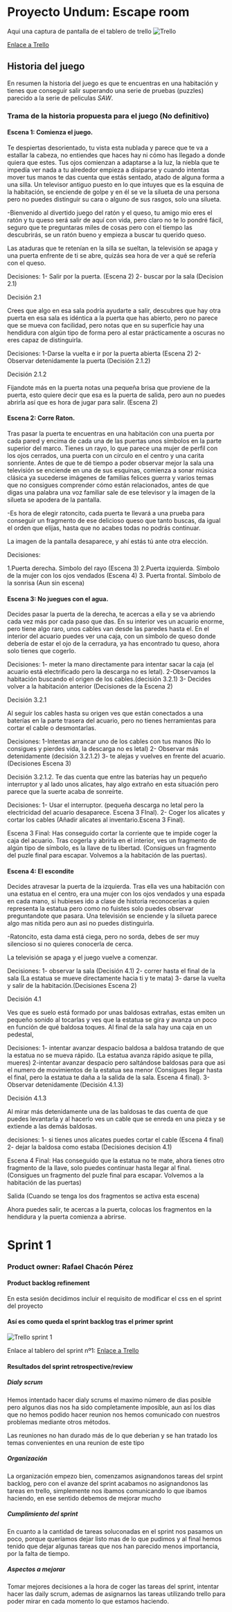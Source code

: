 # Proyecto Undum: Escape room
Aqui una captura de pantalla de el tablero de trello
![Trello](/trello.PNG)

[Enlace a Trello](https://trello.com/b/aRZau6BR/product-backlog)
## Historia del juego
En resumen la historia del juego es que te encuentras en una habitación y tienes que conseguir salir superando una serie de pruebas (puzzles) parecido a la serie de peliculas *SAW*.

### Trama de la historia propuesta para el juego (No definitivo)
#### Escena 1: Comienza el juego.

Te despiertas desorientado, tu vista esta nublada y parece que te va a estallar la cabeza, no entiendes que haces hay ni cómo has llegado a donde quiera que estes. Tus ojos comienzan a adaptarse a la luz, la niebla que te impedía ver nada a tu alrededor empieza a disiparse y cuando intentas mover tus manos te das cuenta que estás sentado, atado de alguna forma a una silla. Un televisor antiguo puesto en lo que intuyes que es la esquina de la habitación, se enciende de golpe y en él se ve la silueta de una persona pero no puedes distinguir su cara o alguno de sus rasgos, solo una silueta.

-Bienvenido al divertido juego del ratón y el queso, tu amigo mio eres el ratón y tu queso será salir de aquí con vida, pero claro no te lo pondré fácil, seguro que te preguntaras miles de cosas pero con el tiempo las descubrirás, se un ratón bueno y empieza a buscar tu querido queso.

Las ataduras que te retenían en la silla se sueltan, la televisión se apaga y una puerta enfrente de ti se abre, quizás sea hora de ver a qué se refería con el queso.

Decisiones:
	1- Salir por la puerta. (Escena 2)
	2- buscar por la sala (Decision 2.1)
	
Decisión 2.1

Crees que algo en esa sala podría ayudarte a salir, descubres que hay otra puerta en esa sala es idéntica a la puerta que has abierto, pero no parece que se mueva con facilidad, pero notas que en su superficie hay una hendidura con algún tipo de forma pero al estar prácticamente a oscuras no eres capaz de distinguirla.

Decisiones:
	1-Darse la vuelta e ir por la puerta abierta (Escena 2)
	2- Observar detenidamente la puerta (Decisión 2.1.2)

Decisión 2.1.2

Fijandote más en la puerta notas una pequeña brisa que proviene de la puerta, esto quiere decir que esa es la puerta de salida, pero aun no puedes abrirla así que es hora de jugar para salir. (Escena 2)








#### Escena 2: Corre Raton.

Tras pasar la puerta te encuentras en una habitación con una puerta por cada pared y encima de cada una de las puertas unos símbolos en la parte superior del marco. Tienes un rayo, lo que parece una mujer de perfil con los ojos cerrados, una puerta con un círculo en el centro y una carita sonriente. Antes de que te dé tiempo a poder observar mejor la sala una televisión se enciende en una de sus esquinas, comienza a sonar música clásica ya sucederse imágenes de familias felices guerra y varios temas que no consigues comprender cómo están relacionados, antes de que digas una palabra una voz familiar sale de ese televisor y la imagen de la silueta se apodera de la pantalla.

-Es hora de elegir ratoncito, cada puerta te llevará a una prueba para conseguir un fragmento de ese delicioso queso que tanto buscas, da igual el orden que elijas, hasta que no acabes todas no podrás continuar.

La imagen de la pantalla desaparece, y ahí estás tú ante otra elección.

Decisiones:

1.Puerta derecha. Símbolo del rayo (Escena 3)
2.Puerta izquierda. Símbolo de la mujer con los ojos vendados (Escena 4)
3. Puerta frontal. Símbolo de la sonrisa (Aun sin escena)

#### Escena 3: No juegues con el agua.

Decides pasar la puerta de la derecha, te acercas a ella y se va abriendo cada vez más por cada paso que das. En su interior ves un acuario enorme, pero tiene algo raro, unos cables van desde las paredes hasta el. En el interior del acuario puedes ver una caja, con un símbolo de queso donde debería de estar el ojo de la cerradura, ya has encontrado tu queso, ahora solo tienes que cogerlo.

Decisiones:
	1- meter la mano directamente para intentar sacar la caja (el acuario está   electrificado pero la descarga no es letal).
	2-Observamos la habitación buscando el origen de los cables.(decisión 3.2.1)
	3- Decides volver a la habitación anterior (Decisiones de la Escena 2)










Decisión 3.2.1

Al seguir los cables hasta su origen ves que están conectados a una baterías en la parte trasera del acuario, pero no tienes herramientas para cortar el cable o desmontarlas.

Decisiones:
	1-Intentas arrancar uno de los cables con tus manos (No lo consigues y pierdes vida, la descarga no es letal)
	2- Observar más detenidamente (decisión 3.2.1.2)
	3- te alejas y vuelves en frente del acuario.(Decisiones Escena 3)

Decisión 3.2.1.2.
Te das cuenta que entre las baterías hay un pequeño interruptor y al lado unos alicates, hay algo extraño en esta situación pero parece que la suerte acaba de sonreírte. 

Decisiones: 
	1- Usar el interruptor. (pequeña descarga no letal pero la electricidad del acuario desaparece. Escena 3 FInal).
	2- Coger los alicates y cortar los cables (Añadir alicates al inventario.Escena 3 Final).

Escena 3 Final:
Has conseguido cortar la corriente que te impide coger la caja del acuario. Tras cogerla y abrirla en el interior, ves un fragmento de algún tipo de símbolo, es la llave de tu libertad.
(Consigues un fragmento del puzle final para escapar. Volvemos a la habitación de las puertas).

#### Escena 4: El escondite

Decides atravesar la puerta de la izquierda. Tras ella ves una habitación con una estatua en el centro, era una mujer con los ojos vendados y una espada en cada mano, si hubieses ido a clase de historia reconocerías a quien representa la estatua pero como no fuistes solo puedes observar preguntandote que pasara. Una televisión se enciende y la silueta parece algo mas nitida pero aun asi no puedes distinguirla.

-Ratoncito, esta dama está ciega, pero no sorda, debes de ser muy silencioso si no quieres conocerla de cerca.

La televisión se apaga y el juego vuelve a comenzar.

Decisiones:
1- observar la sala (Decisión 4.1)
2- correr hasta el final de la sala (La estatua se mueve directamente hacia ti y te mata)
3- darse la vuelta y salir de la habitación.(Decisiones Escena 2)


Decisión 4.1

Ves que es suelo está formado por unas baldosas extrañas, estas emiten un pequeño sonido al tocarlas y ves que la estatua se gira y avanza un poco en función de qué baldosa toques. Al final de la sala hay una caja en un pedestal, 

Decisiones:
	1- intentar avanzar despacio baldosa a baldosa tratando de que la estatua no se mueva rápido. (La estatua avanza rápido asique te pilla, mueres)
	2-intentar avanzar despacio pero saltándose baldosas para que asi el numero de movimientos de la estatua sea menor (Consigues llegar hasta el final, pero la estatua te daña a la salida de la sala. Escena 4 final).
	3-Observar detenidamente (Decisión 4.1.3)

Decisión 4.1.3

Al mirar más detenidamente una de las baldosas te das cuenta de que puedes levantarla y al hacerlo ves un cable que se enreda en una pieza y se extiende a las demás baldosas. 

decisiones:
	1- si tienes unos alicates puedes cortar el cable (Escena 4 final)
	2- dejar la baldosa como estaba (Decisiones decision 4.1)

Escena 4 Final:
Has conseguido que la estatua no te mate, ahora tienes otro fragmento de la llave, solo puedes continuar hasta llegar al final. (Consigues un fragmento del puzle final para escapar. Volvemos a la habitación de las puertas)


Salida (Cuando se tenga los dos fragmentos se activa esta escena)

Ahora puedes salir, te acercas a la puerta, colocas los fragmentos en la hendidura y la puerta comienza a abrirse.

# Sprint 1

### Product owner: Rafael Chacón Pérez

#### Product backlog refinement

En esta sesión decidimos incluir el requisito de modificar el css en el sprint del proyecto

#### Así es como queda el sprint backlog tras el primer sprint
![Trello sprint 1](/trellosprint1.PNG)

Enlace al tablero del sprint nº1:
[Enlace a Trello](https://trello.com/b/pdgmpEVk/tareas-sprint-1)

#### Resultados del sprint retrospective/review
##### Dialy scrum

Hemos intentado hacer dialy scrums el maximo número de dias posible pero algunos dias nos ha sido completamente imposible, aun así los días que no hemos podido hacer reunion nos hemos comunicado con nuestros problemas mediante otros métodos.

Las reuniones no han durado más de lo que deberian y se han tratado los temas convenientes en una reunion de este tipo
##### Organización

La organización empezo bien, comenzamos asignandonos tareas del srpint backlog, pero con el avanze del sprint acabamos no asignandonos las tareas en trello, simplemente nos ibamos comunicando lo que ibamos haciendo, en ese sentido debemos de mejorar mucho

##### Cumplimiento del sprint 

En cuanto a la cantidad de tareas soluconadas en el sprint nos pasamos un poco, porque queríamos dejar listo mas de lo que pudimos y al final hemos tenido que dejar algunas tareas que nos han parecido menos importancia, por la falta de tiempo.

##### Aspectos a mejorar

Tomar mejores decisiones a la hora de coger las tareas del sprint, intentar hacer las daily scrum, ademas de asignarnos las tareas utilizando trello para poder mirar en cada momento lo que estamos haciendo.


